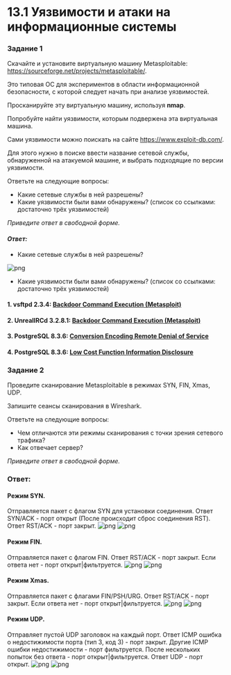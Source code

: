 # 13.1 Уязвимости и атаки на информационные системы

### Задание 1

Скачайте и установите виртуальную машину Metasploitable: https://sourceforge.net/projects/metasploitable/.

Это типовая ОС для экспериментов в области информационной безопасности, с которой следует начать при анализе уязвимостей.

Просканируйте эту виртуальную машину, используя **nmap**.

Попробуйте найти уязвимости, которым подвержена эта виртуальная машина.

Сами уязвимости можно поискать на сайте https://www.exploit-db.com/.

Для этого нужно в поиске ввести название сетевой службы, обнаруженной на атакуемой машине, и выбрать подходящие по версии уязвимости.

Ответьте на следующие вопросы:

- Какие сетевые службы в ней разрешены?
- Какие уязвимости были вами обнаружены? (список со ссылками: достаточно трёх уязвимостей)
  
*Приведите ответ в свободной форме.*  

#### *Ответ:*
- Какие сетевые службы в ней разрешены?

![png](https://github.com/tverdyakov/13.01-hw/blob/main/screenshots/Задание%201.png)

- Какие уязвимости были вами обнаружены? (список со ссылками: достаточно трёх уязвимостей)
#### 1. vsftpd 2.3.4: [Backdoor Command Execution (Metasploit)](https://www.exploit-db.com/exploits/17491)
#### 2. UnrealIRCd 3.2.8.1: [Backdoor Command Execution (Metasploit)](https://www.exploit-db.com/exploits/16922)
#### 3. PostgreSQL 8.3.6: [Conversion Encoding Remote Denial of Service](https://www.exploit-db.com/exploits/32849)
#### 4. PostgreSQL 8.3.6: [Low Cost Function Information Disclosure](https://www.exploit-db.com/exploits/32847)


### Задание 2

Проведите сканирование Metasploitable в режимах SYN, FIN, Xmas, UDP.

Запишите сеансы сканирования в Wireshark.

Ответьте на следующие вопросы:

- Чем отличаются эти режимы сканирования с точки зрения сетевого трафика?
- Как отвечает сервер?

*Приведите ответ в свободной форме.*
### Ответ:
#### Режим SYN.
Отправляется пакет с флагом SYN для установки соединения. Ответ SYN/ACK - порт открыт (После происходит сброс соединения RST). Ответ RST/ACK - порт закрыт.
![png](https://github.com/tverdyakov/13.01-hw/blob/main/screenshots/Задание%202.1.png)
![png](https://github.com/tverdyakov/13.01-hw/blob/main/screenshots/Задание%202.2.png)

#### Режим FIN.
Отправляется пакет с флагом FIN. Ответ RST/ACK - порт закрыт. Если ответа нет - порт открыт|фильтруется.
![png](https://github.com/tverdyakov/13.01-hw/blob/main/screenshots/Задание%202.3.png)
![png](https://github.com/tverdyakov/13.01-hw/blob/main/screenshots/Задание%202.4.png)

#### Режим Xmas.
Отправляется пакет с флагами FIN/PSH/URG. Ответ RST/ACK - порт закрыт. Если ответа нет - порт открыт|фильтруется.
![png](https://github.com/tverdyakov/13.01-hw/blob/main/screenshots/Задание%202.5.png)
![png](https://github.com/tverdyakov/13.01-hw/blob/main/screenshots/Задание%202.6.png)

#### Режим UDP.
Отправляет пустой UDP заголовок на каждый порт. Ответ ICMP ошибка о недостижимости порта (тип 3, код 3) - порт закрыт. Другие ICMP ошибки недостижимости - порт фильтруется. После нескольких попыток без ответа - порт  открыт|фильтруется. Ответ UDP - порт открыт.
![png](https://github.com/tverdyakov/13.01-hw/blob/main/screenshots/Задание%202.7.png)
![png](https://github.com/tverdyakov/13.01-hw/blob/main/screenshots/Задание%202.8.png)
